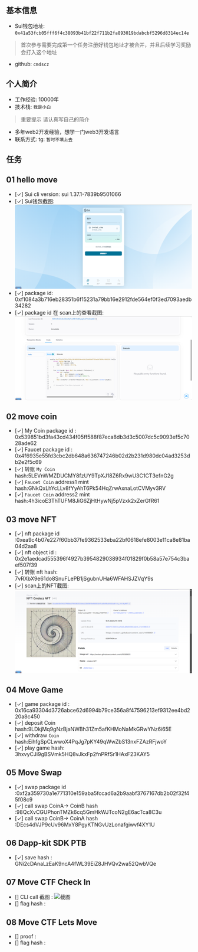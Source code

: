 ## 基本信息
- Sui钱包地址: `0x41a53fcb05fff6f4c38093b41bf22f711b2fa893019bdabcbf5296d8314ec14e`
> 首次参与需要完成第一个任务注册好钱包地址才被合并，并且后续学习奖励会打入这个地址
- github: `cmdscz`

## 个人简介
- 工作经验: 10000年
- 技术栈: `我是小白`
> 重要提示 请认真写自己的简介
- 多年web2开发经验，想学一门web3开发语言
- 联系方式: tg: `暂时不填上去` 

## 任务

##   01 hello move  
- [✓] Sui cli version: sui 1.37.1-7839b9501066
- [✓] Sui钱包截图: ![Sui钱包截图](./images/qb1.png)
- [✓] package id: 0xf1084a3b716eb28351b6f15231a79bb16e2912fde564ef0f3ed7093aedb34282
- [✓] package id 在 scan上的查看截图:![Scan截图](./images/scan1.png)

##   02 move coin
- [✓] My Coin package id : 0x539851bd3fa43cd434f05ff588f87eca8db3d3c5007dc5c9093ef5c7028ade62
- [✓] Faucet package id :  0x4f6935e55fd3cbc2db648a636747246b02d2b231d980dc04ad3253db2e2f5c69
- [✓] 转账 `My Coin` hash:5LEVnWMZDUCMY8fzUY9TpXJ18Z6Rx9wU3C1CT3efnG2g
- [✓] `Faucet Coin` address1 mint hash:GNkQxLhYcLLv8fYyAhT6Pk54HqZrwAxnaLotCVMyv3RV
- [✓] `Faucet Coin` address2 mint hash:4h3icoE3ThTUFM8JiG6ZjHtHywNj5pVzxk2xZerGfR61

##   03 move NFT
- [✓] nft package id :0xea9c4b07e227f60bb37fe9362533eba22bf0618efe8003e11ca8e81ba04d2aa8
- [✓] nft object id : 0x2e1aedcad555396f4927b3954829038934f01829f0b58a57e754c3baef507f39
- [✓] 转账 nft  hash: 7vRXbX9e61do8SnuFLePB1jSgubnUHa6WFAHSJZVqY9s
- [✓] scan上的NFT截图:![Scan截图](./images/scan2.png)

##   04 Move Game
- [✓] game package id : 0x16ca93304d3726abce62d6994b79ce356a8f47596213ef9312ee4bd220a8c450
- [✓] deposit Coin hash:9LDkjMq9gNzBjaNWBh31Zm5afKHMoNaMkGRwYNz6i65E
- [✓] withdraw `Coin` hash:EihfgSpCLwwoX4PqJg7pKY49qWwZbS13nxFZAzRFjwoY
- [✓] play game hash:      3hxvyCJi9gBSVmk5HQ8vJkxFp2fnPRfSr1HAxF23KAY5

##   05 Move Swap
- [✓] swap package id :0xf2a359730a1e771310e159aba5fccad6a2b9aabf3767167db2b02f32f45f08c9
- [✓] call swap CoinA-> CoinB  hash :98QcXvCGUPhonTMZk6cq5GmHkWJTcoN2gE6acTca8C3u
- [✓] call swap CoinB-> CoinA  hash :DEcs4dVJP9cUv96MxY8PgyKTNGvUzLonafgiwvf4XY1U

##   06 Dapp-kit SDK PTB
- [✓] save hash :          GNi2cDAnaLzEaK9ncA4fWL39EiZ8JHVQv2wa52QwbVQe

##   07 Move CTF Check In
- [] CLI call 截图 : ![截图](./images/你的图片地址)
- [] flag hash :

##   08 Move CTF Lets Move
- [] proof : 
- [] flag hash :
